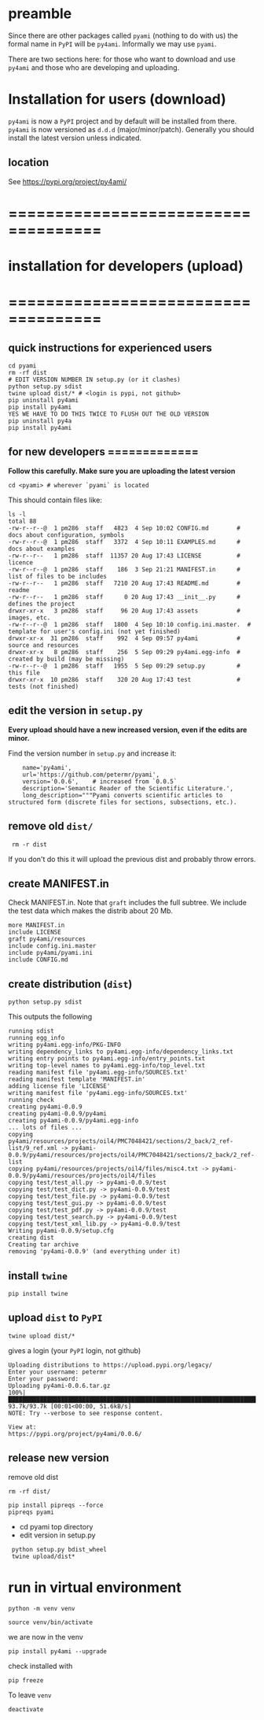 # preamble
Since there are other packages called `pyami` (nothing to do with us) the formal name in `PyPI` will be `py4ami`. Informally we may use `pyami`.

There are two sections here: for those who want to download and use `py4ami` and those who are developing and uploading.


# Installation for users (download)
`py4ami` is now a `PyPI` project and by default will be installed from there. `py4ami` is now versioned as `d.d.d` (major/minor/patch). Generally you should install the latest version unless indicated.

## location
See https://pypi.org/project/py4ami/

# ====================================
# installation for developers (upload)
# ====================================

## quick instructions for experienced users
```
cd pyami
rm -rf dist
# EDIT VERSION NUMBER IN setup.py (or it clashes)
python setup.py sdist
twine upload dist/* # <login is pypi, not github>
pip uninstall py4ami
pip install py4ami
YES WE HAVE TO DO THIS TWICE TO FLUSH OUT THE OLD VERSION
pip uninstall py4a
pip install py4ami

```

## for new developers =============

**Follow this carefully. Make sure you are uploading the latest version**

````
cd <pyami> # wherever `pyami` is located
````
This should contain files like:
````
ls -l
total 88
-rw-r--r--@  1 pm286  staff   4823  4 Sep 10:02 CONFIG.md        # docs about configuration, symbols
-rw-r--r--@  1 pm286  staff   3372  4 Sep 10:11 EXAMPLES.md      # docs about examples
-rw-r--r--   1 pm286  staff  11357 20 Aug 17:43 LICENSE          # licence
-rw-r--r--@  1 pm286  staff    186  3 Sep 21:21 MANIFEST.in      # list of files to be includes 
-rw-r--r--   1 pm286  staff   7210 20 Aug 17:43 README.md        # readme 
-rw-r--r--   1 pm286  staff      0 20 Aug 17:43 __init__.py      # defines the project
drwxr-xr-x   3 pm286  staff     96 20 Aug 17:43 assets           # images, etc.
-rw-r--r--@  1 pm286  staff   1800  4 Sep 10:10 config.ini.master.  # template for user's config.ini (not yet finished)
drwxr-xr-x  31 pm286  staff    992  4 Sep 09:57 py4ami           # source and resources
drwxr-xr-x   8 pm286  staff    256  5 Sep 09:29 py4ami.egg-info  # created by build (may be missing)
-rw-r--r--@  1 pm286  staff   1955  5 Sep 09:29 setup.py         # this file
drwxr-xr-x  10 pm286  staff    320 20 Aug 17:43 test             # tests (not finished)
````
## edit the version in `setup.py`

**Every upload should have a new increased version, even if the edits are minor.**

Find the version number in `setup.py` and increase it:
````
    name='py4ami',
    url='https://github.com/petermr/pyami',
    version='0.0.6',    # increased from `0.0.5`
    description='Semantic Reader of the Scientific Literature.',
    long_description="""Pyami converts scientific articles to structured form (discrete files for sections, subsections, etc.).

````
## remove old `dist/`
````
 rm -r dist
```` 
If you don't do this it will upload the previous dist and probably throw errors. 


## create MANIFEST.in

Check MANIFEST.in.
Note that `graft` includes the full subtree. We include the test data which makes the distrib about 20 Mb.
````
more MANIFEST.in 
include LICENSE
graft py4ami/resources
include config.ini.master
include py4ami/pyami.ini
include CONFIG.md
````

## create distribution (`dist`)
````
python setup.py sdist
````
This outputs the following 
````
running sdist
running egg_info
writing py4ami.egg-info/PKG-INFO
writing dependency_links to py4ami.egg-info/dependency_links.txt
writing entry points to py4ami.egg-info/entry_points.txt
writing top-level names to py4ami.egg-info/top_level.txt
reading manifest file 'py4ami.egg-info/SOURCES.txt'
reading manifest template 'MANIFEST.in'
adding license file 'LICENSE'
writing manifest file 'py4ami.egg-info/SOURCES.txt'
running check
creating py4ami-0.0.9
creating py4ami-0.0.9/py4ami
creating py4ami-0.0.9/py4ami.egg-info
... lots of files ...
copying py4ami/resources/projects/oil4/PMC7048421/sections/2_back/2_ref-list/9_ref.xml -> py4ami-0.0.9/py4ami/resources/projects/oil4/PMC7048421/sections/2_back/2_ref-list
copying py4ami/resources/projects/oil4/files/misc4.txt -> py4ami-0.0.9/py4ami/resources/projects/oil4/files
copying test/test_all.py -> py4ami-0.0.9/test
copying test/test_dict.py -> py4ami-0.0.9/test
copying test/test_file.py -> py4ami-0.0.9/test
copying test/test_gui.py -> py4ami-0.0.9/test
copying test/test_pdf.py -> py4ami-0.0.9/test
copying test/test_search.py -> py4ami-0.0.9/test
copying test/test_xml_lib.py -> py4ami-0.0.9/test
Writing py4ami-0.0.9/setup.cfg
creating dist
Creating tar archive
removing 'py4ami-0.0.9' (and everything under it)

````
## install `twine`
````
pip install twine
````

## upload `dist` to `PyPI`
````
twine upload dist/*
````
gives a login (your `PyPI` login, not github)
````
Uploading distributions to https://upload.pypi.org/legacy/
Enter your username: petermr
Enter your password: 
Uploading py4ami-0.0.6.tar.gz
100%|████████████████████████████████████████████████████████████████████████████████████| 93.7k/93.7k [00:01<00:00, 51.6kB/s]
NOTE: Try --verbose to see response content.

View at:
https://pypi.org/project/py4ami/0.0.6/
````


## release new version

remove old dist
```
rm -rf dist/

```
```
pip install pipreqs --force
pipreqs pyami

```
* cd pyami top directory
* edit version in setup.py
```
 python setup.py bdist_wheel
 twine upload/dist*
```

# run in virtual environment

```
python -m venv venv

source venv/bin/activate
```
we are now in the venv


```
pip install py4ami --upgrade
```
check installed with
```
pip freeze
```

To leave `venv` 
```
deactivate
```